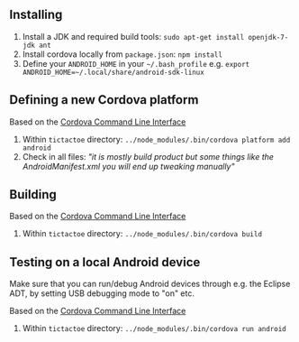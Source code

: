## Installing

1. Install a JDK and required build tools: `sudo apt-get install openjdk-7-jdk ant` 
1. Install cordova locally from `package.json`: `npm install`
1. Define your `ANDROID_HOME` in your `~/.bash_profile` e.g. `export ANDROID_HOME=~/.local/share/android-sdk-linux`

## Defining a new Cordova platform

Based on the [Cordova Command Line Interface](http://cordova.apache.org/docs/en/4.0.0/guide_cli_index.md.html#The%20Command-Line%20Interface)

1. Within `tictactoe` directory: `../node_modules/.bin/cordova platform add android`
1. Check in all files: _"it is mostly build product but some things like the AndroidManifest.xml you will end up tweaking manually"_

## Building

Based on the [Cordova Command Line Interface](http://cordova.apache.org/docs/en/4.0.0/guide_cli_index.md.html#The%20Command-Line%20Interface)

1. Within `tictactoe` directory: `../node_modules/.bin/cordova build`

## Testing on a local Android device

Make sure that you can run/debug Android devices through e.g. the Eclipse ADT, by setting USB debugging mode to "on" etc.

Based on the [Cordova Command Line Interface](http://cordova.apache.org/docs/en/4.0.0/guide_cli_index.md.html#The%20Command-Line%20Interface)

1. Within `tictactoe` directory: `../node_modules/.bin/cordova run android`
